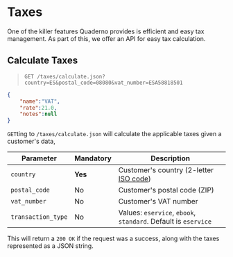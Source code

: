 # Taxes

One of the killer features Quaderno provides is efficient and easy tax management. As part of this, we offer an API for easy tax calculation.

## Calculate Taxes

> `GET /taxes/calculate.json?country=ES&postal_code=08080&vat_number=ESA58818501`

```json
{
    "name":"VAT",
    "rate":21.0,
    "notes":null
}
```

`GET`ting to `/taxes/calculate.json` will calculate the applicable taxes given a customer's data,

Parameter | Mandatory | Description
---|---|---
`country` | **Yes** | Customer's country (2-letter [ISO code](http://en.wikipedia.org/wiki/ISO_3166-1#Current_codes))
`postal_code` | No | Customer's postal code (ZIP)
`vat_number` | No | Customer's VAT number
`transaction_type` | No | Values: `eservice`, `ebook`, `standard`. Default is `eservice`

This will return a `200 OK` if the request was a success, along with the taxes represented as a JSON string.
